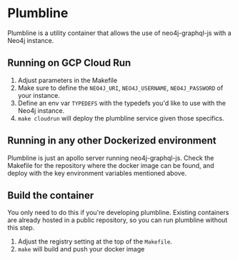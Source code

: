 # Plumbline

Plumbline is a utility container that allows the use of neo4j-graphql-js with a Neo4j instance.

## Running on GCP Cloud Run

1. Adjust parameters in the Makefile
2. Make sure to define
the `NEO4J_URI`, `NEO4J_USERNAME`, `NEO4J_PASSWORD` of your instance.
3. Define an env var `TYPEDEFS` with the typedefs you'd like to use with the Neo4j instance.
2. `make cloudrun` will deploy the plumbline service given those specifics.

## Running in any other Dockerized environment

Plumbline is just an apollo server running neo4j-graphql-js.  Check the Makefile for the repository where the
docker image can be found, and deploy with the key environment variables mentioned above.

## Build the container

You only need to do this if you're developing plumbline.  Existing containers are already hosted in a public
repository, so you can run plumbline without this step.

1. Adjust the registry setting at the top of the `Makefile`.
2. `make` will build and push your docker image

